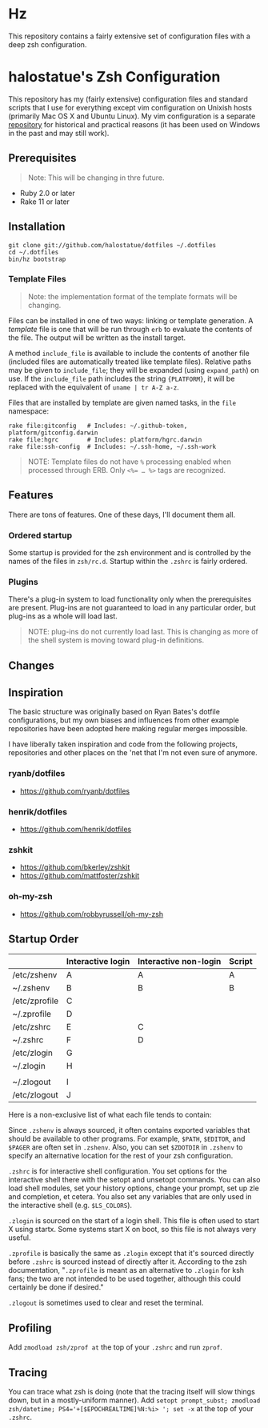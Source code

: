 # Hz

This repository contains a fairly extensive set of configuration files with a
deep zsh configuration.

# halostatue's Zsh Configuration

This repository has my (fairly extensive) configuration files and standard
scripts that I use for everything except vim configuration on Unixish hosts
(primarily Mac OS X and Ubuntu Linux). My vim configuration is a separate
[repository][vim-config] for historical and practical reasons (it has been used
on Windows in the past and may still work).

[vim-config]: https://github.com/halostatue/vim-config/

## Prerequisites

> Note: This will be changing in thre future.

* Ruby 2.0 or later
* Rake 11 or later

## Installation

    git clone git://github.com/halostatue/dotfiles ~/.dotfiles
    cd ~/.dotfiles
    bin/hz bootstrap

### Template Files

> Note: the implementation format of the template formats will be changing.

Files can be installed in one of two ways: linking or template generation. A
*template* file is one that will be run through `erb` to evaluate the contents
of the file. The output will be written as the install target.

A method `include_file` is available to include the contents of another file
(included files are automatically treated like template files). Relative paths
may be given to `include_file`; they will be expanded (using `expand_path`) on
use. If the `include_file` path includes the string `{PLATFORM}`, it will be
replaced with the equivalent of `uname | tr A-Z a-z`.

Files that are installed by template are given named tasks, in the `file`
namespace:

    rake file:gitconfig   # Includes: ~/.github-token, platform/gitconfig.darwin
    rake file:hgrc        # Includes: platform/hgrc.darwin
    rake file:ssh-config  # Includes: ~/.ssh-home, ~/.ssh-work

> NOTE: Template files do not have `%` processing enabled when processed
> through ERB. Only `<%= … %>` tags are recognized.

## Features

There are tons of features. One of these days, I'll document them all.

### Ordered startup

Some startup is provided for the zsh environment and is controlled by the names
of the files in `zsh/rc.d`. Startup within the `.zshrc` is fairly ordered.

### Plugins

There's a plug-in system to load functionality only when the prerequisites are
present. Plug-ins are not guaranteed to load in any particular order, but
plug-ins as a whole will load last.

> NOTE: plug-ins do not currently load last. This is changing as more of the
> shell system is moving toward plug-in definitions.

## Changes 

## Inspiration

The basic structure was originally based on Ryan Bates's dotfile
configurations, but my own biases and influences from other example
repositories have been adopted here making regular merges impossible.

I have liberally taken inspiration and code from the following projects,
repositories and other places on the 'net that I'm not even sure of anymore.

### ryanb/dotfiles

* https://github.com/ryanb/dotfiles

### henrik/dotfiles

* https://github.com/henrik/dotfiles

### zshkit

* https://github.com/bkerley/zshkit
* https://github.com/mattfoster/zshkit

### oh-my-zsh

* https://github.com/robbyrussell/oh-my-zsh

## Startup Order

 |                  | Interactive login | Interactive non-login | Script | 
 | ---------------- | :---------------- | :-------------------- | :----- | 
 | /etc/zshenv      |     A             |     A                 |   A    | 
 | ~/.zshenv        |     B             |     B                 |   B    | 
 | /etc/zprofile    |     C             |                       |        | 
 | ~/.zprofile      |     D             |                       |        | 
 | /etc/zshrc       |     E             |     C                 |        | 
 | ~/.zshrc         |     F             |     D                 |        | 
 | /etc/zlogin      |     G             |                       |        | 
 | ~/.zlogin        |     H             |                       |        | 
 |                  |                   |                       |        | 
 | ~/.zlogout       |     I             |                       |        | 
 | /etc/zlogout     |     J             |                       |        | 


Here is a non-exclusive list of what each file tends to contain:

Since `.zshenv` is always sourced, it often contains exported variables that
should be available to other programs. For example, `$PATH`, `$EDITOR`, and
`$PAGER` are often set in `.zshenv`. Also, you can set `$ZDOTDIR` in `.zshenv`
to specify an alternative location for the rest of your zsh configuration.

`.zshrc` is for interactive shell configuration. You set options for the
interactive shell there with the setopt and unsetopt commands. You can also
load shell modules, set your history options, change your prompt, set up zle
and completion, et cetera. You also set any variables that are only used in the
interactive shell (e.g. `$LS_COLORS`).

`.zlogin` is sourced on the start of a login shell. This file is often used to
start X using startx. Some systems start X on boot, so this file is not always
very useful.

`.zprofile` is basically the same as `.zlogin` except that it's sourced
directly before `.zshrc` is sourced instead of directly after it. According to
the zsh documentation, "`.zprofile` is meant as an alternative to `.zlogin` for
ksh fans; the two are not intended to be used together, although this could
certainly be done if desired."

`.zlogout` is sometimes used to clear and reset the terminal.

## Profiling

Add `zmodload zsh/zprof at` the top of your `.zshrc` and run `zprof`.

## Tracing

You can trace what zsh is doing (note that the tracing itself will slow things
down, but in a mostly-uniform manner). Add `setopt prompt_subst; zmodload
zsh/datetime; PS4='+[$EPOCHREALTIME]%N:%i> '; set -x` at the top of your
`.zshrc`.
